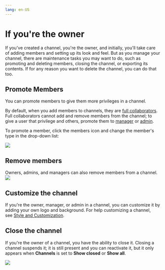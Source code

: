 ```yaml
---
lang: en-US
---
```


# If you're the owner

If you've created a channel, you're the owner, and initially, you'll take care of adding members and setting up its look and feel. But as you manage your channel, there are maintenance tasks you may want to do, such as promoting and deleting members, closing the channel, or exporting its contents. If for any reason you want to delete the channel, you can do that too.

## Promote Members

You can promote members to give them more privileges in a channel. 

By default, when you add members to channels, they are [full collaborators](/members/member-types). Full collaborators cannot add and remove members from the channel; to give a user that privilege and others, promote them to [manager](/members/member-types) or [admin](/members/member-types). 

To promote a member, click the members icon and change the member's type in the drop-down list:

![](../../assets/members/if-youre-the-owner/as-change-member-anim-gif.gif)

## Remove members

Owners, admins, and managers can also remove members from a channel.  
![](../../assets/members/if-youre-the-owner/as-delete.png)

## Customize the channel

If you're the owner, manager, or admin in a channel, you can customize it by adding your own logo and background. For help customizing a channel, see [Style and Customization](/customization).

## Close the channel

If you're the owner of a channel, you have the ability to close it. Closing a channel suspends it; it is still present and you can reactivate it, but it only appears when **Channels** is set to **Show closed** or **Show all**.

![](../../assets/members/if-youre-the-owner/as-close-channel-anim-gif.gif)